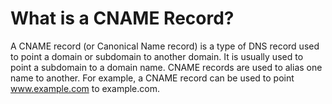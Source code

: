 # What is a CNAME Record?

A CNAME record (or Canonical Name record) is a type of DNS record used to point a domain or subdomain to another domain. It is usually used to point a subdomain to a domain name. CNAME records are used to alias one name to another. For example, a CNAME record can be used to point www.example.com to example.com.
